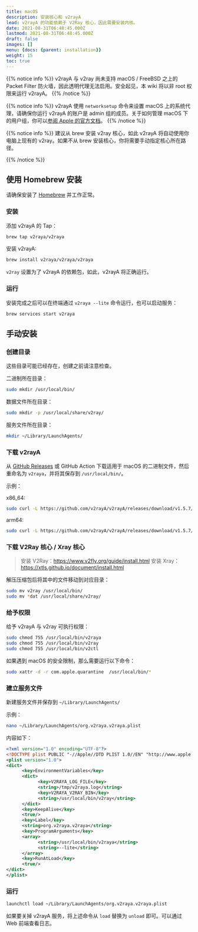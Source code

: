 ```yaml
---
title: macOS
description: 安装核心和 v2rayA
lead: v2rayA 的功能依赖于 V2Ray 核心，因此需要安装内核。
date: 2021-08-31T06:48:45.000Z
lastmod: 2021-08-31T06:48:45.000Z
draft: false
images: []
menu: {docs: {parent: installation}}
weight: 15
toc: true
---
```


{{% notice info %}}
v2rayA 与 v2ray 尚未支持 macOS / FreeBSD 之上的 Packet Filter 防火墙，因此透明代理无法启用。安全起见，本 wiki 将以非 root 权限来运行 v2rayA。
{{% /notice %}}

{{% notice info %}}
v2rayA 使用 `networksetup` 命令来设置 macOS 上的系统代理，请确保你运行 v2rayA 的账户是 admin 组的成员。关于如何管理 macOS 下的用户组，你可以[参阅 Apple 的官方文档](https://support.apple.com/zh-cn/guide/mac-help/mtusr001/mac)。
{{% /notice %}}

{{% notice info %}}
建议从 brew 安装 v2ray 核心，如此 v2rayA 将自动使用你电脑上现有的 v2ray。如果不从 brew 安装核心，你将需要手动指定核心所在路径。
<!-- brew 的 v2ray 核心停留在了 4.45 版本，但是 v2rayA 需要 5.x 版本的核心。如果你选择手动安装，请注意这项更改。 -->
{{% /notice %}}

## 使用 Homebrew 安装

请确保安装了 [Homebrew](https://brew.sh/) 并工作正常。

### 安装

添加 v2rayA 的 Tap：

```bash
brew tap v2raya/v2raya
```

安装 v2rayA:

```bash
brew install v2raya/v2raya/v2raya
```

`v2ray` 设置为了 v2rayA 的依赖包，如此，v2rayA 将正确运行。

### 运行

安装完成之后可以在终端通过 `v2raya --lite` 命令运行，也可以启动服务：

```bash
brew services start v2raya
```

## 手动安装

### 创建目录

这些目录可能已经存在，创建之前请注意检查。

二进制所在目录：

```bash
sudo mkdir /usr/local/bin/
```

数据文件所在目录：

```bash
sudo mkdir -p /usr/local/share/v2ray/
```

服务文件所在目录：

```bash
mkdir ~/Library/LaunchAgents/
```

### 下载 v2rayA

从 [GitHub Releases](https://github.com/v2rayA/v2rayA/releases) 或 GitHub Action 下载适用于 macOS 的二进制文件，然后重命名为 `v2raya`，并将其保存到 `/usr/local/bin/`。

示例：

x86_64:

```bash
sudo curl -L https://github.com/v2rayA/v2rayA/releases/download/v1.5.7/v2raya_darwin_x64_1.5.7 -o /usr/local/bin/v2raya
```

arm64:

```bash
sudo curl -L https://github.com/v2rayA/v2rayA/releases/download/v1.5.7/v2raya_darwin_arm64_1.5.7 -o /usr/local/bin/v2raya
```

### 下载 V2Ray 核心 / Xray 核心

> 安装 V2Ray：<https://www.v2fly.org/guide/install.html>
> 安装 Xray：<https://xtls.github.io/document/install.html>

解压压缩包后将其中的文件移动到对应目录：

```bash
sudo mv v2ray /usr/local/bin/
sudo mv *dat /usr/local/share/v2ray/
```

### 给予权限

给予 v2rayA 与 v2ray 可执行权限：

```bash
sudo chmod 755 /usr/local/bin/v2raya
sudo chmod 755 /usr/local/bin/v2ray
sudo chmod 755 /usr/local/bin/v2ctl
```

如果遇到 macOS 的安全限制，那么需要运行以下命令：

```bash
sudo xattr -d -r com.apple.quarantine  /usr/local/bin/*
```

### 建立服务文件

新建服务文件并保存到 `~/Library/LaunchAgents/`

示例：

```bash
nano ~/Library/LaunchAgents/org.v2raya.v2raya.plist
```

内容如下：

```xml
<?xml version="1.0" encoding="UTF-8"?>
<!DOCTYPE plist PUBLIC "-//Apple//DTD PLIST 1.0//EN" "http://www.apple.com/DTDs/PropertyList-1.0.dtd">
<plist version="1.0">
<dict>
      <key>EnvironmentVariables</key>
      <dict>
            <key>V2RAYA_LOG_FILE</key>
            <string>/tmp/v2raya.log</string>
            <key>V2RAYA_V2RAY_BIN</key>
            <string>/usr/local/bin/v2ray</string>
      </dict>
      <key>KeepAlive</key>
      <true/>
      <key>Label</key>
      <string>org.v2raya.v2raya</string>
      <key>ProgramArguments</key>
      <array>
            <string>/usr/local/bin/v2raya</string>
            <string>--lite</string>
      </array>
      <key>RunAtLoad</key>
      <true/>
</dict>
</plist>
```

### 运行

```bash
launchctl load ~/Library/LaunchAgents/org.v2raya.v2raya.plist
```

如果要关掉 v2rayA 服务，将上述命令从 `load` 替换为 `unload` 即可。可以通过 Web 前端查看日志。
